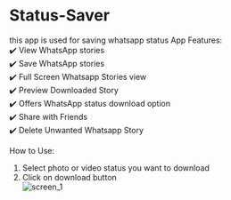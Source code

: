 # Status-Saver
this app is used for saving whatsapp status
App Features:  
✔️ View WhatsApp stories  
✔️ Save WhatsApp stories  
✔️ Full Screen Whatsapp Stories view  
✔️ Preview Downloaded Story  
✔️ Offers WhatsApp status download option  
✔️ Share with Friends  
✔️ Delete Unwanted Whatsapp Story  
  
How to Use:  
1. Select photo or video status you want to download  
2. Click on download button  
![screen_1](https://user-images.githubusercontent.com/68550201/119689146-3c260b80-be66-11eb-85ef-e81f0a3779da.png)
